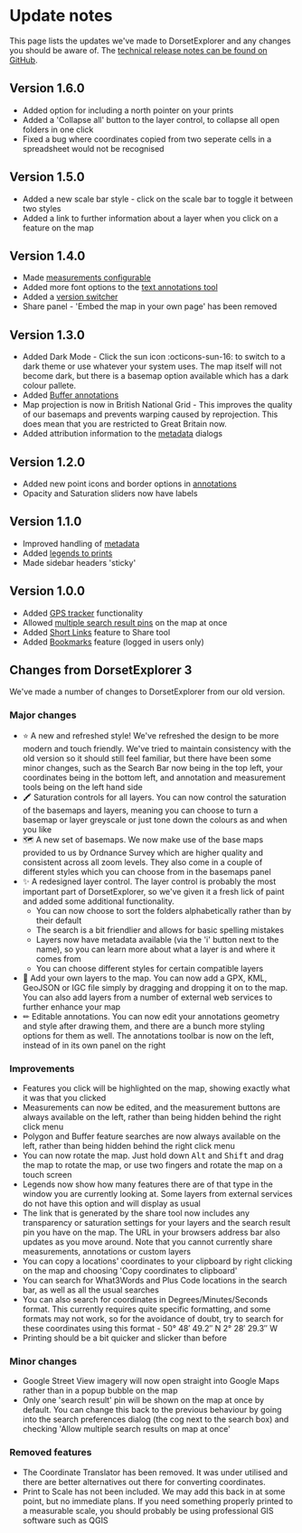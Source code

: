 # Update notes
This page lists the updates we've made to DorsetExplorer and any changes you should be aware of. The [technical release notes can be found on GitHub](https://github.com/Dorset-Council-UK/GIFramework-Maps/releases).

## Version 1.6.0
- Added option for including a north pointer on your prints
- Added a 'Collapse all' button to the layer control, to collapse all open folders in one click
- Fixed a bug where coordinates copied from two seperate cells in a spreadsheet would not be recognised

## Version 1.5.0
- Added a new scale bar style - click on the scale bar to toggle it between two styles
- Added a link to further information about a layer when you click on a feature on the map

## Version 1.4.0
- Made [measurements configurable](./measuring.md#configuring-your-measurements)
- Added more font options to the [text annotations tool](./drawing.md#add-text)
- Added a [version switcher](./versions.md)
- Share panel - 'Embed the map in your own page' has been removed

## Version 1.3.0
- Added Dark Mode - Click the sun icon :octicons-sun-16: to switch to a dark theme or use whatever your system uses. The map itself will not become dark, but there is a basemap option available which has a dark colour pallete. 
- Added [Buffer annotations](./drawing.md#draw-a-circular-buffer)
- Map projection is now in British National Grid - This improves the quality of our basemaps and prevents warping caused by reprojection. This does mean that you are restricted to Great Britain now.
- Added attribution information to the [metadata](./layers.md#metadata) dialogs

## Version 1.2.0
- Added new point icons and border options in [annotations](./drawing.md)
- Opacity and Saturation sliders now have labels

## Version 1.1.0
- Improved handling of [metadata](./layers.md#metadata)
- Added [legends to prints](./exporting-and-printing.md)
- Made sidebar headers 'sticky'

## Version 1.0.0
- Added [GPS tracker](./geolocation.md) functionality
- Allowed [multiple search result pins](./searching.md#advanced-customising-your-search) on the map at once
- Added [Short Links](./sharing-your-map.md#short-links) feature to Share tool
- Added [Bookmarks](./bookmarks.md) feature (logged in users only)

## Changes from DorsetExplorer 3
We've made a number of changes to DorsetExplorer from our old version. 

### Major changes

- ⭐ A new and refreshed style! We've refreshed the design to be more modern and touch friendly. We've tried to maintain consistency with the old version so it should still feel familiar, but there have been some minor changes, such as the Search Bar now being in the top left, your coordinates being in the bottom left, and annotation and measurement tools being on the left hand side
- 🖍 Saturation controls for all layers. You can now control the saturation of the basemaps and layers, meaning you can choose to turn a basemap or layer greyscale or just tone down the colours as and when you like
- 🗺 A new set of basemaps. We now make use of the base maps provided to us by Ordnance Survey which are higher quality and consistent across all zoom levels. They also come in a couple of different styles which you can choose from in the basemaps panel
- ✨ A redesigned layer control. The layer control is probably the most important part of DorsetExplorer, so we've given it a fresh lick of paint and added some additional functionality.
    - You can now choose to sort the folders alphabetically rather than by their default
    - The search is a bit friendlier and allows for basic spelling mistakes
    - Layers now have metadata available (via the 'i' button next to the name), so you can learn more about what a layer is and where it comes from
    - You can choose different styles for certain compatible layers
- 📍 Add your own layers to the map. You can now add a GPX, KML, GeoJSON or IGC file simply by dragging and dropping it on to the map. You can also add layers from a number of external web services to further enhance your map
- ✏ Editable annotations. You can now edit your annotations geometry and style after drawing them, and there are a bunch more styling options for them as well. The annotations toolbar is now on the left, instead of in its own panel on the right

### Improvements
- Features you click will be highlighted on the map, showing exactly what it was that you clicked
- Measurements can now be edited, and the measurement buttons are always available on the left, rather than being hidden behind the right click menu
- Polygon and Buffer feature searches are now always available on the left, rather than being hidden behind the right click menu
- You can now rotate the map. Just hold down <kbd>Alt</kbd> and <kbd>Shift</kbd> and drag the map to rotate the map, or use two fingers and rotate the map on a touch screen
- Legends now show how many features there are of that type in the window you are currently looking at. Some layers from external services do not have this option and will display as usual
- The link that is generated by the share tool now includes any transparency or saturation settings for your layers and the search result pin you have on the map. The URL in your browsers address bar also updates as you move around. Note that you cannot currently share measurements, annotations or custom layers
- You can copy a locations' coordinates to your clipboard by right clicking on the map and choosing 'Copy coordinates to clipboard'
- You can search for What3Words and Plus Code locations in the search bar, as well as all the usual searches
- You can also search for coordinates in Degrees/Minutes/Seconds format. This currently requires quite specific formatting, and some formats may not work, so for the avoidance of doubt, try to search for these coordinates using this format - 50° 48′ 49.2″ N 2° 28′ 29.3″ W
- Printing should be a bit quicker and slicker than before

### Minor changes
- Google Street View imagery will now open straight into Google Maps rather than in a popup bubble on the map
- Only one 'search result' pin will be shown on the map at once by default. You can change this back to the previous behaviour by going into the search preferences dialog (the cog next to the search box) and checking 'Allow multiple search results on map at once'

### Removed features
- The Coordinate Translator has been removed. It was under utilised and there are better alternatives out there for converting coordinates.
- Print to Scale has not been included. We may add this back in at some point, but no immediate plans. If you need something properly printed to a measurable scale, you should probably be using professional GIS software such as QGIS
